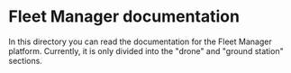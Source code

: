 # Fleet Manager documentation
In this directory you can read the documentation for the Fleet Manager platform.
Currently, it is only divided into the "drone" and "ground station" sections.